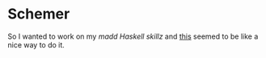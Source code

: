 # Schemer

So I wanted to work on my _madd Haskell skillz_ and
[this](https://en.wikibooks.org/wiki/Write_Yourself_a_Scheme_in_48_Hours)
seemed to be like a nice way to do it.
